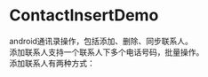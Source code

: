 # ContactInsertDemo
android通讯录操作，包括添加、删除、同步联系人。</br>
添加联系人支持一个联系人下多个电话号码，批量操作。</br>
添加联系人有两种方式：</br>

